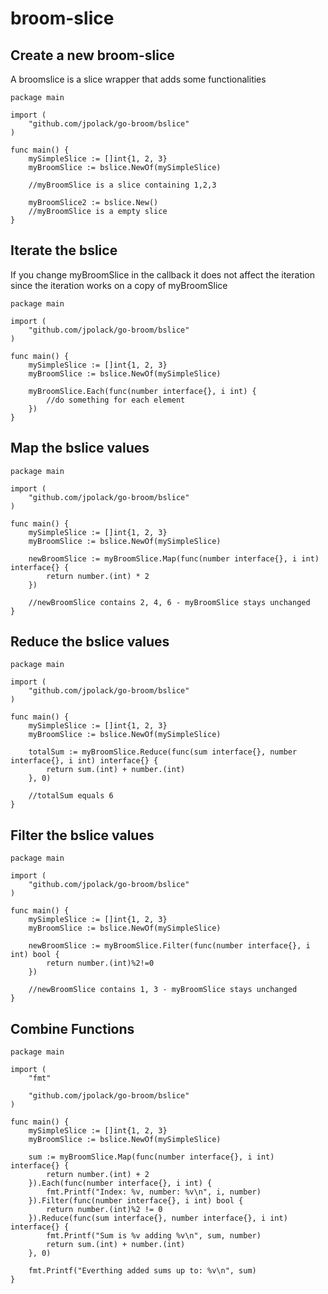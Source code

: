 # broom-slice
## Create a new broom-slice

A broomslice is a slice wrapper that adds some functionalities

```golang
package main

import (
	"github.com/jpolack/go-broom/bslice"
)

func main() {
	mySimpleSlice := []int{1, 2, 3}
	myBroomSlice := bslice.NewOf(mySimpleSlice)

	//myBroomSlice is a slice containing 1,2,3

	myBroomSlice2 := bslice.New()
	//myBroomSlice is a empty slice
}
```

## Iterate the bslice

If you change myBroomSlice in the callback it does not affect the iteration since the iteration works on a copy of myBroomSlice

```golang
package main

import (
	"github.com/jpolack/go-broom/bslice"
)

func main() {
	mySimpleSlice := []int{1, 2, 3}
	myBroomSlice := bslice.NewOf(mySimpleSlice)

	myBroomSlice.Each(func(number interface{}, i int) {
        //do something for each element
	})
}
```


## Map the bslice values
```golang
package main

import (
	"github.com/jpolack/go-broom/bslice"
)

func main() {
	mySimpleSlice := []int{1, 2, 3}
	myBroomSlice := bslice.NewOf(mySimpleSlice)

	newBroomSlice := myBroomSlice.Map(func(number interface{}, i int) interface{} {
		return number.(int) * 2
    })

    //newBroomSlice contains 2, 4, 6 - myBroomSlice stays unchanged
}
```

## Reduce the bslice values
```golang
package main

import (
	"github.com/jpolack/go-broom/bslice"
)

func main() {
	mySimpleSlice := []int{1, 2, 3}
	myBroomSlice := bslice.NewOf(mySimpleSlice)

	totalSum := myBroomSlice.Reduce(func(sum interface{}, number interface{}, i int) interface{} {
		return sum.(int) + number.(int)
	}, 0)

    //totalSum equals 6
}
```


## Filter the bslice values
```golang
package main

import (
	"github.com/jpolack/go-broom/bslice"
)

func main() {
	mySimpleSlice := []int{1, 2, 3}
	myBroomSlice := bslice.NewOf(mySimpleSlice)

	newBroomSlice := myBroomSlice.Filter(func(number interface{}, i int) bool {
		return number.(int)%2!=0
	})

    //newBroomSlice contains 1, 3 - myBroomSlice stays unchanged
}
```


## Combine Functions
```golang
package main

import (
	"fmt"

	"github.com/jpolack/go-broom/bslice"
)

func main() {
	mySimpleSlice := []int{1, 2, 3}
	myBroomSlice := bslice.NewOf(mySimpleSlice)

	sum := myBroomSlice.Map(func(number interface{}, i int) interface{} {
		return number.(int) + 2
	}).Each(func(number interface{}, i int) {
		fmt.Printf("Index: %v, number: %v\n", i, number)
	}).Filter(func(number interface{}, i int) bool {
		return number.(int)%2 != 0
	}).Reduce(func(sum interface{}, number interface{}, i int) interface{} {
		fmt.Printf("Sum is %v adding %v\n", sum, number)
		return sum.(int) + number.(int)
	}, 0)

	fmt.Printf("Everthing added sums up to: %v\n", sum)
}
```